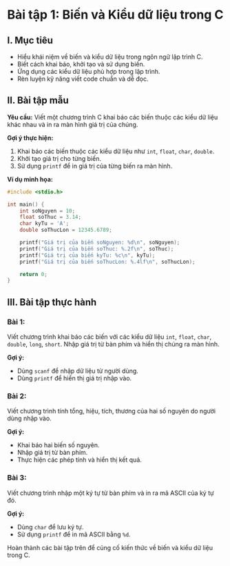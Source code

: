 # **Bài tập 1: Biến và Kiểu dữ liệu trong C**

## I. Mục tiêu
- Hiểu khái niệm về biến và kiểu dữ liệu trong ngôn ngữ lập trình C.
- Biết cách khai báo, khởi tạo và sử dụng biến.
- Ứng dụng các kiểu dữ liệu phù hợp trong lập trình.
- Rèn luyện kỹ năng viết code chuẩn và dễ đọc.

## II. Bài tập mẫu
**Yêu cầu:**
Viết một chương trình C khai báo các biến thuộc các kiểu dữ liệu khác nhau và in ra màn hình giá trị của chúng.

**Gợi ý thực hiện:**
1. Khai báo các biến thuộc các kiểu dữ liệu như `int`, `float`, `char`, `double`.
2. Khởi tạo giá trị cho từng biến.
3. Sử dụng `printf` để in giá trị của từng biến ra màn hình.

**Ví dụ minh họa:**
```c
#include <stdio.h>

int main() {
    int soNguyen = 10;
    float soThuc = 3.14;
    char kyTu = 'A';
    double soThucLon = 12345.6789;

    printf("Giá trị của biến soNguyen: %d\n", soNguyen);
    printf("Giá trị của biến soThuc: %.2f\n", soThuc);
    printf("Giá trị của biến kyTu: %c\n", kyTu);
    printf("Giá trị của biến soThucLon: %.4lf\n", soThucLon);

    return 0;
}
```

## III. Bài tập thực hành
### Bài 1:
Viết chương trình khai báo các biến với các kiểu dữ liệu `int`, `float`, `char`, `double`, `long`, `short`. Nhập giá trị từ bàn phím và hiển thị chúng ra màn hình.

**Gợi ý:**
- Dùng `scanf` để nhập dữ liệu từ người dùng.
- Dùng `printf` để hiển thị giá trị nhập vào.

### Bài 2:
Viết chương trình tính tổng, hiệu, tích, thương của hai số nguyên do người dùng nhập vào.

**Gợi ý:**
- Khai báo hai biến số nguyên.
- Nhập giá trị từ bàn phím.
- Thực hiện các phép tính và hiển thị kết quả.

### Bài 3:
Viết chương trình nhập một ký tự từ bàn phím và in ra mã ASCII của ký tự đó.

**Gợi ý:**
- Dùng `char` để lưu ký tự.
- Sử dụng `printf` để in mã ASCII bằng `%d`.

Hoàn thành các bài tập trên để củng cố kiến thức về biến và kiểu dữ liệu trong C.

